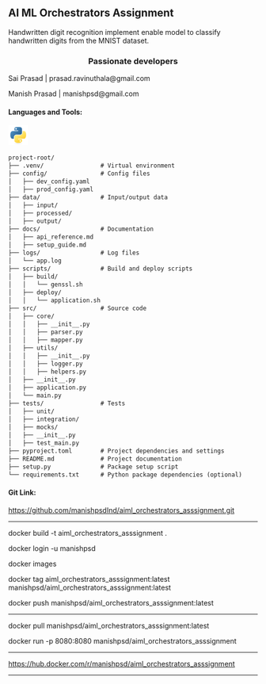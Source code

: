 ## AI ML Orchestrators Assignment
Handwritten digit recognition implement enable model to classify handwritten digits from the MNIST dataset.

<h3 align="center">Passionate developers </h3>
<p align="left"> Sai Prasad | prasad.ravinuthala@gmail.com</p>
<p align="left"> Manish Prasad | manishpsd@gmail.com</p>

<h4 align="left">Languages and Tools:</h4>
<p align="left"> <a href="https://www.python.org" target="_blank" rel="noreferrer"> <img src="https://raw.githubusercontent.com/devicons/devicon/master/icons/python/python-original.svg" alt="python" width="40" height="40"/> </a> </p>

```
project-root/
├── .venv/                # Virtual environment
├── config/               # Config files
│   ├── dev_config.yaml
│   ├── prod_config.yaml
├── data/                 # Input/output data
│   ├── input/
│   ├── processed/
│   ├── output/
├── docs/                 # Documentation
│   ├── api_reference.md
│   ├── setup_guide.md
├── logs/                 # Log files
│   └── app.log
├── scripts/              # Build and deploy scripts
│   ├── build/
│   │   └── genssl.sh
│   ├── deploy/
│   │   └── application.sh
├── src/                  # Source code
│   ├── core/
│   │   ├── __init__.py
│   │   ├── parser.py
│   │   ├── mapper.py
│   ├── utils/
│   │   ├── __init__.py
│   │   ├── logger.py
│   │   ├── helpers.py
│   ├── __init__.py
│   ├── application.py
│   └── main.py
├── tests/                # Tests
│   ├── unit/
│   ├── integration/
│   ├── mocks/
│   ├── __init__.py
│   ├── test_main.py
├── pyproject.toml        # Project dependencies and settings
├── README.md             # Project documentation
├── setup.py              # Package setup script
└── requirements.txt      # Python package dependencies (optional)
```

#### Git Link:
https://github.com/manishpsdInd/aiml_orchestrators_asssignment.git

-------------

docker build -t aiml_orchestrators_asssignment .

docker login -u manishpsd

docker images

docker tag aiml_orchestrators_asssignment:latest manishpsd/aiml_orchestrators_asssignment:latest

docker push manishpsd/aiml_orchestrators_asssignment:latest

-------------

docker pull manishpsd/aiml_orchestrators_asssignment:latest

docker run -p 8080:8080 manishpsd/aiml_orchestrators_asssignment

-------------

https://hub.docker.com/r/manishpsd/aiml_orchestrators_asssignment

-------------